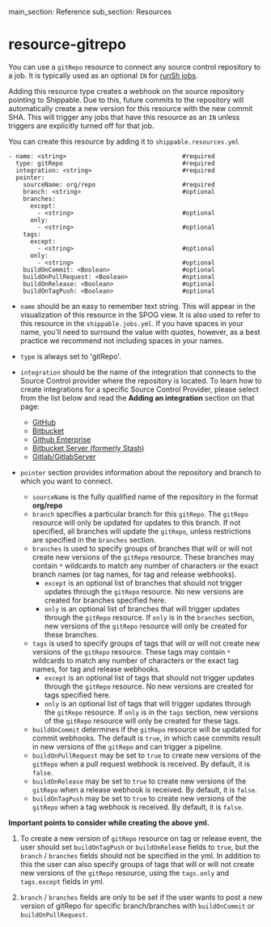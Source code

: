 main_section: Reference
sub_section: Resources

# resource-gitrepo


You can use a `gitRepo` resource to connect any source control repository to a job. It is typically used as an optional `IN` for [runSh jobs](../jobs/runSh/).

Adding this resource type creates a webhook on the source repository pointing to Shippable. Due to this, future commits to the repository will automatically create a new version for this resource with the new commit SHA. This will trigger any jobs that have this resource as an `IN` unless triggers are explicitly turned off for that job.

You can create this resource by adding it to `shippable.resources.yml`
```
- name: <string>                                #required
  type: gitRepo                                 #required
  integration: <string>                         #required
  pointer:
    sourceName: org/repo                        #required
    branch: <string>                            #optional
    branches:
      except:
        - <string>                              #optional
      only:
        - <string>                              #optional
    tags:
      except:
        - <string>                              #optional
      only:
        - <string>                              #optional
    buildOnCommit: <Boolean>                    #optional
    buildOnPullRequest: <Boolean>               #optional
    buildOnRelease: <Boolean>                   #optional
    buildOnTagPush: <Boolean>                   #optional
```

* `name` should be an easy to remember text string. This will appear in the visualization of this resource in the SPOG view. It is also used to refer to this resource in the `shippable.jobs.yml`.  If you have spaces in your name, you'll need to surround the value with quotes, however, as a best practice we recommend not including spaces in your names.

* `type` is always set to 'gitRepo'.

* `integration` should be the name of the integration that connects to the Source Control provider where the repository is located. To learn how to create integrations for a specific Source Control Provider, please select from the list below and read the **Adding an integration** section on that page:

    - [GitHub](../../integrations/scm/github/)
    - [Bitbucket](../../integrations/scm/bitbucket/)
    - [Github Enterprise](../../integrations/scm/githubEnterprise/)
    - [Bitbucket Server (formerly Stash)](../../integrations/scm/bitbucketServer/)
    - [Gitlab/GitlabServer](../../integrations/scm/gitlab/)

* `pointer` section provides information about the repository and branch to which you want to connect.
    * `sourceName` is the fully qualified name of the repository in the format **org/repo**
    * `branch` specifies a particular branch for this `gitRepo`.  The `gitRepo` resource will only be updated for updates to this branch. If not specified, all branches will update the `gitRepo`, unless restrictions are specified in the `branches` section.
    * `branches` is used to specify groups of branches that will or will not create new versions of the `gitRepo` resource.  These branches may contain `*` wildcards to match any number of characters or the exact branch names (or tag names, for tag and release webhooks).
        * `except` is an optional list of branches that should not trigger updates through the `gitRepo` resource.  No new versions are created for branches specified here.
        * `only` is an optional list of branches that will trigger updates through the `gitRepo` resource.  If `only` is in the `branches` section, new versions of the `gitRepo` resource will only be created for these branches.
    * `tags` is used to specify groups of tags that will or will not create new versions of the `gitRepo` resource.  These tags may contain `*` wildcards to match any number of characters or the exact tag names, for tag and release webhooks.
        * `except` is an optional list of tags that should not trigger updates through the `gitRepo` resource.  No new versions are created for tags specified here.
        * `only` is an optional list of tags that will trigger updates through the `gitRepo` resource.  If `only` is in the `tags` section, new versions of the `gitRepo` resource will only be created for these tags.
    * `buildOnCommit` determines if the `gitRepo` resource will be updated for commit webhooks.  The default is `true`, in which case commits result in new versions of the `gitRepo` and can trigger a pipeline.
    * `buildOnPullRequest` may be set to `true` to create new versions of the `gitRepo` when a pull request webhook is received.  By default, it is `false`.
    * `buildOnRelease` may be set to `true` to create new versions of the `gitRepo` when a release webhook is received.  By default, it is `false`.
    * `buildOnTagPush` may be set to `true` to create new versions of the `gitRepo` when a tag webhook is received. By default, it is `false`.

**Important points to consider while creating the above yml.**

  1. To create a new version of `gitRepo` resource on tag or release event, the user should set `buildOnTagPush` or `buildOnRelease` fields to `true`, but the `branch` / `branches` fields should not be specified in the yml. In addition to this the user can also specify groups of tags that will or will not create new versions of the `gitRepo` resource, using the `tags.only` and `tags.except` fields in yml.

  2. `branch` / `branches` fields are only to be set if the user wants to post a new version of gitRepo for specific branch/branches with `buildOnCommit` or `buildOnPullRequest`.
